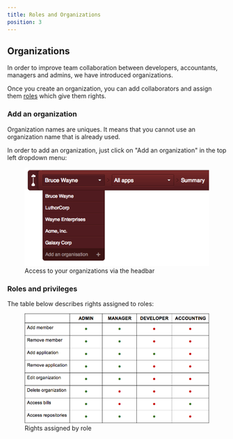 ```yaml
---
title: Roles and Organizations
position: 3
---
```

## Organizations

In order to improve team collaboration between developers, accountants, managers and admins, we have introduced organizations.

Once you create an organization, you can add collaborators and assign them [roles](#roles-and-privileges) which give them rights.


### Add an organization

Organization names are uniques. It means that you cannot use an organization name that is already used.

In order to add an organization, just click on "Add an organization" in the top left dropdown menu:

<figure class="cc-content-img">
  <a href="/assets/images/gotohome.png"><img src="/assets/images/gotohome.png"/></a>
  <figcaption>
    Access to your organizations via the headbar
  </figcaption>
</figure>


### Roles and privileges

The table below describes rights assigned to roles:

<figure class="cc-content-img">
  <a href="/assets/images/organisation-roles.png"><img src="/assets/images/organisation-roles.png"/></a>
  <figcaption>
    Rights assigned by role
  </figcaption>
</figure>